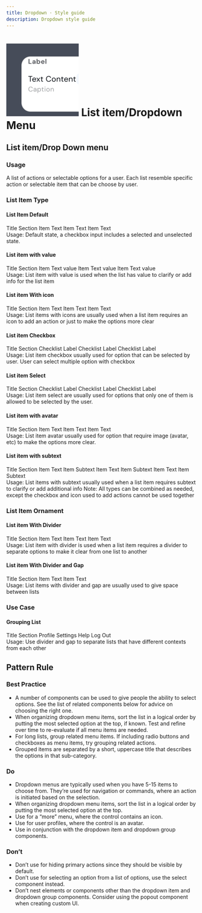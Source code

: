 ```yaml
---
title: Dropdown · Style guide
description: Dropdown style guide
---
```


<script setup>
  import pDropdownGroup from '../../components/dropdown-subitem/DropdownSubitem.vue'
  import pDropdown from '../../components/dropdown/Dropdown.vue'
  import pDropdownItem from '../../components/dropdown/DropdownItem.vue'
  import pDropdownHeader from '../../components/dropdown/DropdownHeader.vue'
  import pSubheading from '../../components/subheading/Subheading.vue'
  import pCaption from '../../components/caption/Caption.vue'
  import pCheckbox from '../../components/checkbox/Checkbox.vue'
  import pAvatar from '../../components/avatar/Avatar.vue'
  import pBanner from '../../components/banner/Banner.vue'
  import pDivider from '../../components/divider/Divider.vue'
  import pRadio from '../../components/radio/Radio.vue'
  import IconNext from '@privyid/persona-icon/vue/chevron-right/20.vue'
  import { ref } from 'vue-demi'
  
  const model = ref(true)
  const selected = ref('orange')
</script>

<style lang="postcss">
  .dropdown-preview {
    @apply py-4;

    .dropdown {
      --p-dropdown-z-index: 9;
      &__menu {
        @apply static;
      }
    }
  }
</style>

# ![dropdown](/assets/images/img-guide-data-table.svg) List item/Dropdown Menu

## List item/Drop Down menu

### Usage
A list of actions or selectable options for a user. Each list resemble specific action or selectable item that can be choose by user.

### List Item Type

#### List Item Default
<div class="dropdown-preview">
  <div class="dropdown dropdown--md">
    <div
      class="dropdown__menu dropdown__menu--sm">
      <div class="dropdown__subitem">
        <p-dropdown-header>
          Title Section
        </p-dropdown-header>
        <p-dropdown-item>
          Item Text
        </p-dropdown-item>
        <p-dropdown-item>
          Item Text
        </p-dropdown-item>
        <p-dropdown-item>
          Item Text
        </p-dropdown-item>
      </div>
    </div>
  </div>
</div>
<p-caption class="!text-subtle">
  Usage: Default state, a checkbox input includes a selected and unselected state.
</p-caption>

#### List item with value
<div class="dropdown-preview">
  <div class="dropdown">
    <div
      class="dropdown__menu dropdown__menu--sm">
      <div class="dropdown__subitem">
        <p-dropdown-header>
          Title Section
        </p-dropdown-header>
        <p-dropdown-item>
          <span class="flex items-center justify-between">
            <span>Item Text</span>
            <p-caption>value</p-caption>
          </span>
        </p-dropdown-item>
        <p-dropdown-item>
          <span class="flex items-center justify-between">
            <span>Item Text</span>
            <p-caption>value</p-caption>
          </span>
        </p-dropdown-item>
        <p-dropdown-item>
          <span class="flex items-center justify-between">
            <span>Item Text</span>
            <p-caption>value</p-caption>
          </span>
        </p-dropdown-item>
      </div>
    </div>
  </div>
</div>
<p-caption class="!text-subtle">
  Usage: List item with value is used when the list has value to clarify or add info for the list item
</p-caption>

#### List item With icon
<div class="dropdown-preview">
  <div class="dropdown">
    <div
      class="dropdown__menu dropdown__menu--sm">
      <div class="dropdown__subitem">
        <p-dropdown-header>
          Title Section
        </p-dropdown-header>
        <p-dropdown-item>
          <span class="flex items-center justify-between">
            <span>Item Text</span>
            <IconNext />
          </span>
        </p-dropdown-item>
        <p-dropdown-item>
          <span class="flex items-center justify-between">
            <span>Item Text</span>
            <IconNext />
          </span>
        </p-dropdown-item>
        <p-dropdown-item>
          <span class="flex items-center justify-between">
            <span>Item Text</span>
            <IconNext />
          </span>
        </p-dropdown-item>
      </div>
    </div>
  </div>
</div>
<p-caption class="!text-subtle">
  Usage: List items with icons are usually used when a list item requires an icon to add an action or just to make the options more clear
</p-caption>

#### List item Checkbox
<div class="dropdown-preview">
  <div class="w-2/6 dropdown">
    <div
      class="dropdown__menu dropdown__menu--sm">
      <div class="dropdown__subitem">
        <p-dropdown-header>
          Title Section
        </p-dropdown-header>
        <p-checkbox>Checklist Label</p-checkbox>
        <p-checkbox>Checklist Label</p-checkbox>
        <p-checkbox>Checklist Label</p-checkbox>
      </div>
    </div>
  </div>
</div>
<p-caption class="!text-subtle">
  Usage: List item checkbox usually used for option that can be selected by user. User can select multiple option with checkbox
</p-caption>

#### List item Select
<div class="dropdown-preview">
  <div class="w-2/6 dropdown">
    <div
      class="dropdown__menu dropdown__menu--sm">
      <div class="dropdown__subitem">
        <p-dropdown-header>
          Title Section
        </p-dropdown-header>
        <p-radio appearance="option" v-model="selected" value="orange">Checklist Label</p-radio>
        <p-radio appearance="option" v-model="selected" value="grape">Checklist Label</p-radio>
        <p-radio appearance="option" v-model="selected" value="pineaple">Checklist Label</p-radio>
      </div>
    </div>
  </div>
</div>
<p-caption class="!text-subtle">
  Usage: List item select are usually used for options that only one of them is allowed to be selected by the user.
</p-caption>

#### List item with avatar
<div class="dropdown-preview">
  <div class="w-2/6 dropdown">
    <div
      class="dropdown__menu dropdown__menu--sm">
      <div class="dropdown__subitem">
        <p-dropdown-header>
          Title Section
        </p-dropdown-header>
        <p-dropdown-item>
          <span class="flex items-center space-x-2">
            <p-avatar src="https://picsum.photos/50" size="xs" />
            <span>Item Text</span>
          </span>
        </p-dropdown-item>
        <p-dropdown-item>
          <span class="flex items-center space-x-2">
            <p-avatar name="Sam Alpha" size="xs" />
            <span>Item Text</span>
          </span>
        </p-dropdown-item>
        <p-dropdown-item>
          <span class="flex items-center space-x-2">
            <p-avatar size="xs" />
            <span>Item Text</span>
          </span>
        </p-dropdown-item>
      </div>
    </div>
  </div>
</div>
<p-caption class="!text-subtle">
  Usage: List item avatar usually used for option that require image (avatar, etc) to make the options more clear.
</p-caption>

#### List item with subtext
<div class="dropdown-preview">
  <div class="w-2/6 dropdown">
    <div
      class="dropdown__menu dropdown__menu--sm">
      <p-dropdown-header>
        Title Section
      </p-dropdown-header>
      <p-dropdown-item>
        Item Text
        <p-caption>Item Subtext</p-caption>
      </p-dropdown-item>
      <p-dropdown-item>
        Item Text
        <p-caption>Item Subtext</p-caption>
      </p-dropdown-item>
      <p-dropdown-item>
        Item Text
        <p-caption>Item Subtext</p-caption>
      </p-dropdown-item>
    </div>
  </div>
</div>
<p-caption class="!text-subtle">
  Usage: List items with subtext usually used when a list item requires subtext to clarify or add additional info
</p-caption>

<p-banner class="my-6">
Note: All types can be combined as needed, except the checkbox and icon used to add actions cannot be used together
</p-banner>

### List Item Ornament

#### List item With Divider
<div class="dropdown-preview">
  <div class="w-2/6 dropdown dropdown--divider">
    <div
      class="dropdown__menu dropdown__menu--sm">
      <p-subheading
        class="px-4 pt-4 pb-1"
        weight="medium"
        overline>
        Title Section
      </p-subheading>
      <p-dropdown-item>Item Text</p-dropdown-item>
      <p-dropdown-item>Item Text</p-dropdown-item>
      <p-dropdown-item>Item Text</p-dropdown-item>
    </div>
  </div>
</div>
<p-caption class="!text-subtle">
  Usage: List item with divider is used when a list item requires a divider to separate options to make it clear from one list to another
</p-caption>

#### List item With Divider and Gap
<div class="dropdown-preview">
  <div class="w-2/6 dropdown dropdown--divider">
    <div
      class="dropdown__menu dropdown__menu--sm">
      <p-subheading
        class="px-4 pt-4 pb-1"
        weight="medium"
        overline>
        Title Section
      </p-subheading>
      <p-dropdown-item class="!py-6">Item Text</p-dropdown-item>
      <p-dropdown-item class="!py-6">Item Text</p-dropdown-item>
    </div>
  </div>
</div>
<p-caption class="!text-subtle">
  Usage: List items with divider and gap are usually used to give space between lists
</p-caption>

### Use Case

#### Grouping List
<div class="dropdown-preview">
  <div class="w-2/6 dropdown">
    <div
      class="dropdown__menu dropdown__menu--sm">
      <p-subheading
        class="px-4 pt-4 pb-1"
        weight="medium"
        overline>
        Title Section
      </p-subheading>
      <p-dropdown-item>Profile</p-dropdown-item>
      <p-dropdown-item>Settings</p-dropdown-item>
      <p-dropdown-item>Help</p-dropdown-item>
      <p-divider />
      <p-dropdown-item>Log Out</p-dropdown-item>
    </div>
  </div>
</div>
<p-caption class="!text-subtle">
  Usage: Use divider and gap to separate lists that have different contexts from each other
</p-caption>


## Pattern Rule

### Best Practice

<div class="flex">
  <div class="w-2/3">
    <ul>
      <li>
        A number of components can be used to give people the ability to select options. 
        See the list of related components below for advice on choosing the right one.
      </li>
      <li>
        When organizing dropdown menu items, sort the list in a logical order by putting 
        the most selected option at the top, if known. Test and refine over time to 
        re-evaluate if all menu items are needed.
      </li>
      <li>
        For long lists, group related menu items. If including radio buttons and checkboxes 
        as menu items, try grouping related actions.
      </li>
      <li>
        Grouped items are separated by a short, uppercase title that describes the options 
        in that sub-category.
      </li>
    </ul> 
  </div>
</div>

### Do

<div class="flex">
  <div class="w-2/3">
    <ul>
      <li>
        Dropdown menus are typically used when you have 5-15 items to choose from. 
        They’re used for navigation or commands, where an action is initiated 
        based on the selection.
      </li>
      <li>
        When organizing dropdown menu items, sort the list in a logical order 
        by putting the most selected option at the top.
      </li>
      <li>Use for a “more” menu, where the control contains an icon.</li>
      <li>Use for user profiles, where the control is an avatar.</li>
      <li>Use in conjunction with the dropdown item and dropdown group components.</li>
    </ul> 
  </div>
</div>

### Don’t

<div class="flex">
  <div class="w-2/3">
    <ul>
      <li>Don’t use for hiding primary actions since they should be visible by default.</li>
      <li>Don’t use for selecting an option from a list of options, use the select component instead.</li>
      <li>
        Don’t nest elements or components other than the dropdown item and dropdown group components. 
        Consider using the popout component when creating custom UI.
      </li>
    </ul> 
  </div>
</div>


